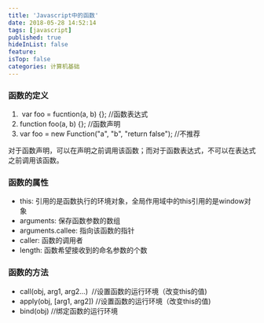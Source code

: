 ```yaml
---
title: 'Javascript中的函数'
date: 2018-05-28 14:52:14
tags: [javascript]
published: true
hideInList: false
feature: 
isTop: false
categories: 计算机基础
---
```


### 函数的定义

1.   var foo = fucntion(a, b) {}; //函数表达式
2.  function foo(a, b) {}; //函数声明
3.  var foo = new Function("a", "b", "return false"); //不推荐

对于函数声明，可以在声明之前调用该函数；而对于函数表达式，不可以在表达式之前调用该函数。

### 函数的属性

*   this: 引用的是函数执行的环境对象，全局作用域中的this引用的是window对象
*   arguments: 保存函数参数的数组
*   arguments.callee: 指向该函数的指针
*   caller: 函数的调用者
*   length: 函数希望接收到的命名参数的个数

### 函数的方法

*   call(obj, arg1, arg2...)  //设置函数的运行环境（改变this的值)
*   apply(obj, [arg1, arg2]) //设置函数的运行环境（改变this的值)
*   bind(obj) //绑定函数的运行环境